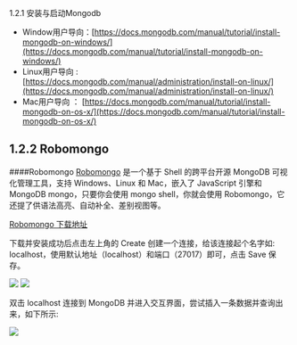 1.2.1 安装与启动Mongodb

* Window用户导向：[https://docs.mongodb.com/manual/tutorial/install-mongodb-on-windows/](https://docs.mongodb.com/manual/tutorial/install-mongodb-on-windows/)
* Linux用户导向 : [https://docs.mongodb.com/manual/administration/install-on-linux/](https://docs.mongodb.com/manual/administration/install-on-linux/)
* Mac用户导向 ： [https://docs.mongodb.com/manual/tutorial/install-mongodb-on-os-x/](https://docs.mongodb.com/manual/tutorial/install-mongodb-on-os-x/)

1.2.2 Robomongo 
----------------------------
####Robomongo
[Robomongo](https://robomongo.org/) 是一个基于 Shell 的跨平台开源 MongoDB 可视化管理工具，支持 Windows、Linux 和 Mac，嵌入了 JavaScript 引擎和 MongoDB mongo，只要你会使用 mongo shell，你就会使用 Robomongo，它还提了供语法高亮、自动补全、差别视图等。

[Robomongo 下载地址](https://robomongo.org/download)

下载并安装成功后点击左上角的 Create 创建一个连接，给该连接起个名字如: localhost，使用默认地址（localhost）和端口（27017）即可，点击 Save 保存。

![](https://github.com/liuoulin/Node-Express/blob/master/guide/img/1.2.1.png?raw=true)
![](https://github.com/liuoulin/Node-Express/blob/master/guide/img/1.2.2.png?raw=true)

双击 localhost 连接到 MongoDB 并进入交互界面，尝试插入一条数据并查询出来，如下所示:

![](https://github.com/liuoulin/Node-Express/blob/master/guide/img/1.2.3.png?raw=true)
